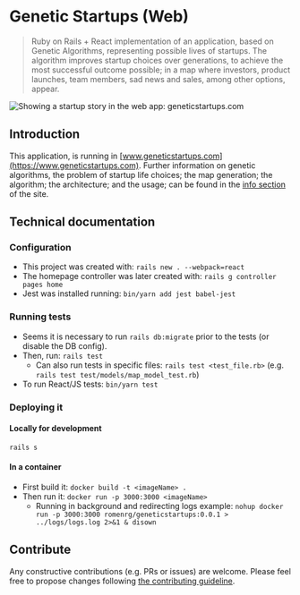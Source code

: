 # Genetic Startups (Web)
> Ruby on Rails + React implementation of an application, based on Genetic Algorithms, representing possible lives 
of startups. The algorithm improves startup choices over generations, to achieve the most successful outcome possible; 
in a map where investors, product launches, team members, sad news and sales, among other options, appear.

![Showing a startup story in the web app: geneticstartups.com](https://s3-eu-west-1.amazonaws.com/genetic-startups/info/gs-web-story.png "Showing story option of best candidate in web app")

## Introduction

This application, is running in [www.geneticstartups.com](https://www.geneticstartups.com). Further information on 
genetic algorithms, the problem of startup life choices; the map generation; the algorithm; the architecture; and the 
usage; can be found in the [info section](https://geneticstartups.com/info) of the site.

## Technical documentation

### Configuration

 * This project was created with: `rails new . --webpack=react`
 * The homepage controller was later created with: `rails g controller pages home`
 * Jest was installed running: `bin/yarn add jest babel-jest` 

### Running tests

 * Seems it is necessary to run `rails db:migrate` prior to the tests (or disable the DB config).
 * Then, run: `rails test`
     * Can also run tests in specific files: `rails test <test_file.rb>` (e.g. `rails test test/models/map_model_test.rb`)
 * To run React/JS tests: `bin/yarn test`

### Deploying it

#### Locally for development
`rails s`

#### In a container
 * First build it:  `docker build -t <imageName> .`
 * Then run it: `docker run -p 3000:3000 <imageName>`
    * Running in background and redirecting logs example:
      `nohup docker run -p 3000:3000 romenrg/geneticstartups:0.0.1 > ../logs/logs.log 2>&1 & disown`
      
## Contribute

Any constructive contributions (e.g. PRs or issues) are welcome. Please feel free to propose changes following 
[the contributing guideline](CONTRIBUTING.md).